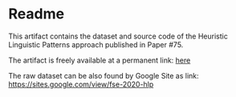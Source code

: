 # Readme

This artifact contains the dataset and source code of the Heuristic Linguistic Patterns approach published in Paper #75. 

The artifact is freely available at a permanent link:
 [here](https://doi.org/10.5281/zenodo.3875566) 

The raw dataset can be also found by Google Site as link: https://sites.google.com/view/fse-2020-hlp
